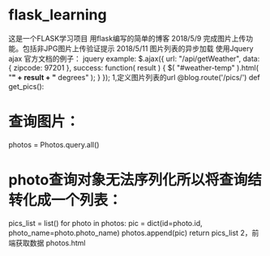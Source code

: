 # flask_learning
这是一个FLASK学习项目
用flask编写的简单的博客
2018/5/9 完成图片上传功能。包括非JPG图片上传验证提示
2018/5/11 图片列表的异步加载
使用Jquery  ajax
官方文档的例子：
jquery  example:
$.ajax({
  url: "/api/getWeather",
  data: {
    zipcode: 97201
  },
  success: function( result ) {
    $( "#weather-temp" ).html( "<strong>" + result + "</strong> degrees" );
  }
});
1,定义图片列表的url
@blog.route('/pics/')
def get_pics():
  # 查询图片：
  photos = Photos.query.all()
  # photo查询对象无法序列化所以将查询结转化成一个列表：
  pics_list = list()
  for photo in photos:
      pic = dict(id=photo.id, photo_name=photo.photo_name)
      photos.append(pic)
  return pics_list
2，前端获取数据
photos.html
<script>
$count = 0  //点击次数
$SCRIPT_ROOT = {{ request.script_root|tojson|safe }}
$(function(){
    $(#c1).bind('click',function(){
        count += 1                  //每点击一次计数+1
        $.getJSON($SCRIPT_ROOT+'/pics',
        {
          count：count

         }，
         function(data){
           $('table').append("<tr><td>"+
           data[i].id+
           "</td><td><img style=\"width: 90px;height: 70px\" class=\"img-rounded img-responsive\" src=\""
           +$SCRIPT_ROOT+'static/uploads/'+data[i].photo_name+"\"><td/><td></td></tr>")
           // table 标签下追加添加一行
         }

    )

   });
})

</script>
